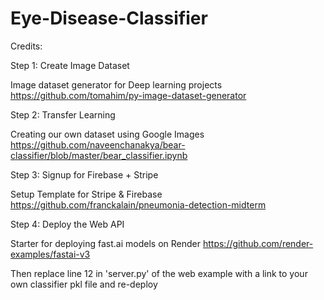 # Eye-Disease-Classifier

Credits:

Step 1: Create Image Dataset

Image dataset generator for Deep learning projects https://github.com/tomahim/py-image-dataset-generator

Step 2: Transfer Learning

Creating our own dataset using Google Images https://github.com/naveenchanakya/bear-classifier/blob/master/bear_classifier.ipynb

Step 3: Signup for Firebase + Stripe

Setup Template for Stripe & Firebase https://github.com/franckalain/pneumonia-detection-midterm

Step 4: Deploy the Web API

Starter for deploying fast.ai models on Render https://github.com/render-examples/fastai-v3

Then replace line 12 in 'server.py' of the web example with a link to your own classifier pkl file and re-deploy
